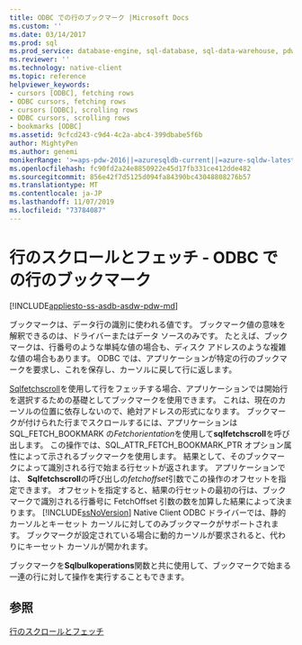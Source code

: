 ```yaml
---
title: ODBC での行のブックマーク |Microsoft Docs
ms.custom: ''
ms.date: 03/14/2017
ms.prod: sql
ms.prod_service: database-engine, sql-database, sql-data-warehouse, pdw
ms.reviewer: ''
ms.technology: native-client
ms.topic: reference
helpviewer_keywords:
- cursors [ODBC], fetching rows
- ODBC cursors, fetching rows
- cursors [ODBC], scrolling rows
- ODBC cursors, scrolling rows
- bookmarks [ODBC]
ms.assetid: 9cfcd243-c9d4-4c2a-abc4-399dbabe5f6b
author: MightyPen
ms.author: genemi
monikerRange: '>=aps-pdw-2016||=azuresqldb-current||=azure-sqldw-latest||>=sql-server-2016||=sqlallproducts-allversions||>=sql-server-linux-2017||=azuresqldb-mi-current'
ms.openlocfilehash: fc90fd2a24e8850922e45d17fb331ce412dde482
ms.sourcegitcommit: 856e42f7d5125d094fa84390bc43048808276b57
ms.translationtype: MT
ms.contentlocale: ja-JP
ms.lasthandoff: 11/07/2019
ms.locfileid: "73784087"
---
```

# <a name="scrolling-and-fetching-rows---bookmarking-rows-in-odbc"></a>行のスクロールとフェッチ - ODBC での行のブックマーク
[!INCLUDE[appliesto-ss-asdb-asdw-pdw-md](../../includes/appliesto-ss-asdb-asdw-pdw-md.md)]

  ブックマークは、データ行の識別に使われる値です。 ブックマーク値の意味を解釈できるのは、ドライバーまたはデータ ソースのみです。 たとえば、ブックマークは、行番号のような単純な値の場合も、ディスク アドレスのような複雑な値の場合もあります。 ODBC では、アプリケーションが特定の行のブックマークを要求し、これを保存し、カーソルに戻して行に返します。  
  
 [Sqlfetchscroll](../../relational-databases/native-client-odbc-api/sqlfetchscroll.md)を使用して行をフェッチする場合、アプリケーションでは開始行を選択するための基礎としてブックマークを使用できます。 これは、現在のカーソルの位置に依存しないので、絶対アドレスの形式になります。 ブックマークが付けられた行までスクロールするには、アプリケーションは SQL_FETCH_BOOKMARK の*Fetchorientation*を使用して**sqlfetchscroll**を呼び出します。 この操作では、SQL_ATTR_FETCH_BOOKMARK_PTR オプション属性によって示されるブックマークを使用します。 結果として、そのブックマークによって識別される行で始まる行セットが返されます。 アプリケーションでは、 **Sqlfetchscroll**の呼び出しの*fetchoffset*引数でこの操作のオフセットを指定できます。 オフセットを指定すると、結果の行セットの最初の行は、ブックマークで識別される行番号に FetchOffset 引数の数を加算した結果によって決まります。 [!INCLUDE[ssNoVersion](../../includes/ssnoversion-md.md)] Native Client ODBC ドライバーでは、静的カーソルとキーセット カーソルに対してのみブックマークがサポートされます。 ブックマークが設定されている場合に動的カーソルが要求されると、代わりにキーセット カーソルが開かれます。  
  
 ブックマークを**Sqlbulkoperations**関数と共に使用して、ブックマークで始まる一連の行に対して操作を実行することもできます。  
  
## <a name="see-also"></a>参照  
 [行のスクロールとフェッチ](../../relational-databases/native-client-odbc-cursors/scrolling-and-fetching-rows.md)  
  
  
